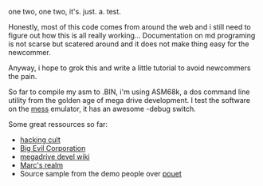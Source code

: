 one two, one two, it's. just. a. test.

Honestly, most of this code comes from around the web and i still need to figure out how this is all really working... Documentation on md programing is not scarse but scatered around and it does not make thing easy for the newcommer.

Anyway, i hope to grok this and write a little tutorial to avoid newcommers the pain.

So far to compile my asm to .BIN, i'm using ASM68k, a dos command line utility from the golden age of mega drive development.
I test the software on the [mess](https://github.com/mamedev/mame) emulator, it has an awesome -debug switch. 

Some great ressources so far:
* [hacking cult](http://www.hacking-cult.org/)
* [Big Evil Corporation](http://bigevilcorporation.co.uk/) 
* [megadrive devel wiki](http://wiki.megadrive.org/index.php?title=Main_Page) 
* [Marc's realm](http://darkdust.net/writings/megadrive)
* Source sample from the demo people over [pouet](http://www.pouet.net/)
